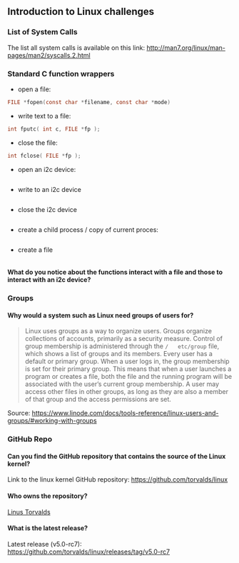## Introduction to Linux challenges

### List of System Calls

The list all system calls is available on this link:
<http://man7.org/linux/man-pages/man2/syscalls.2.html>


### Standard C function wrappers

* open a file:
```c
FILE *fopen(const char *filename, const char *mode)
```

* write text to a file:
```c
int fputc( int c, FILE *fp );
```

* close the file:
```c
int fclose( FILE *fp );
```

* open an i2c device:
```c
```

* write to an i2c device
```c
```

* close the i2c device
```c
```

* create a child process / copy of current proces:
```c
```

* create a file
```c
```

#### What do you notice about the functions interact with a file and those to interact with an i2c device?

### Groups
#### Why would a system such as Linux need groups of users for?
>Linux uses groups as a way to organize users. Groups organize collections of accounts, primarily as a security measure. Control of group membership is administered through the `/   etc/group` file, which shows a list of groups and its members. Every user has a default or primary group. When a user logs in, the group membership is set for their primary group. This means that when a user launches a program or creates a file, both the file and the running program will be associated with the user’s current group membership. A user may access other files in other groups, as long as they are also a member of that group and the access permissions are set.

Source: <https://www.linode.com/docs/tools-reference/linux-users-and-groups/#working-with-groups>

### GitHub Repo
#### Can you find the GitHub repository that contains the source of the Linux kernel?
Link to the linux kernel GitHub repository: <https://github.com/torvalds/linux>

####  Who owns the repository?
 [Linus Torvalds](https://github.com/torvalds)

#### What is the latest release?
Latest release (v5.0-rc7): <https://github.com/torvalds/linux/releases/tag/v5.0-rc7>